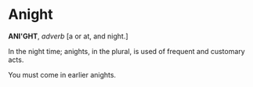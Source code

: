 # Anight

**ANI'GHT**, _adverb_ \[a or at, and night.\]

In the night time; anights, in the plural, is used of frequent and customary acts.

You must come in earlier anights.